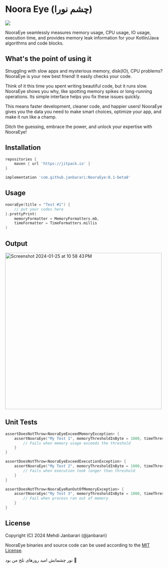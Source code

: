 # Noora Eye (چشم نورا)
[![](https://jitpack.io/v/janbarari/NooraEye.svg)](https://jitpack.io/#janbarari/NooraEye)

NooraEye seamlessly measures memory usage, CPU usage, IO usage, execution time, and provides memory leak information for your Kotlin/Java algorithms and code blocks.

What's the point of using it
-----
Struggling with slow apps and mysterious memory, disk(IO), CPU problems? NooraEye is your new best friend! It easily checks your code.

Think of it this time you spent writing beautiful code, but it runs slow. NooraEye shows you why, like spotting memory spikes or long-running operations. Its simple interface helps you fix these issues quickly.

This means faster development, cleaner code, and happier users! NooraEye gives you the data you need to make smart choices, optimize your app, and make it run like a champ.

Ditch the guessing, embrace the power, and unlock your expertise with NooraEye!

Installation
------------
```gradle
repositories {
    maven { url 'https://jitpack.io' }
}

implementation 'com.github.janbarari:NooraEye:0.1-beta8'
```

Usage
-----
```kotlin
nooraEye(title = "Test #1") {
    // put your codes here
}.prettyPrint(
    memoryFormatter = MemoryFormatters.mb,
    timeFormatter = TimeFormatters.millis
)
```
Output
-----
<img width="500" alt="Screenshot 2024-01-25 at 10 58 43 PM" src="https://github.com/janbarari/NooraEye/assets/12547060/08de0a95-8be2-41d6-8ebc-fc748bb340d9">


Unit Tests
------
```kotlin
assertDoesNotThrow<NooraEyeExceedMemoryException> {
    assertNooraEye("My Test 1", memoryThresholdInByte = 1000, timeThresholdInMs = 1000) {
        // Fails when memory usage exceeds the threshold
    }
}

assertDoesNotThrow<NooraEyeExceedExecutionException> {
    assertNooraEye("My Test 2", memoryThresholdInByte = 1000, timeThresholdInMs = 1000) {
        // Fails when execution took longer than threshold
    }
}

assertDoesNotThrow<NooraEyeRanOutOfMemoryException> {
    assertNooraEye("My Test 3", memoryThresholdInByte = 1000, timeThresholdInMs = 1000) {
        // Fail when process ran out of memory
    }
}
```

License
-------
Copyright (C) 2024 Mehdi Janbarari (@janbarari)

NooraEye binaries and source code can be used according to the [MIT License](LICENSE).

نور چشمانش امید روزهای تلخ من بود 🖤
